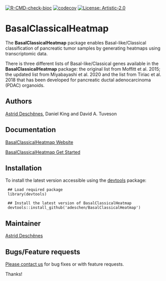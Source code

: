 <!-- badges: start -->
[![R-CMD-check-bioc](https://github.com/adeschen/BasalClassicalHeatmap/actions/workflows/check-bioc.yaml/badge.svg)](https://github.com/adeschen/BasalClassicalHeatmap/actions/workflows/check-bioc.yaml)
[![codecov](https://codecov.io/gh/adeschen/BasalClassicalHeatmap/branch/main/graph/badge.svg?token=XVKU8S1E2R)](https://codecov.io/gh/adeschen/BasalClassicalHeatmap)
[![License: Artistic-2.0](https://img.shields.io/badge/License-Artistic%202.0-0298c3.svg)](https://opensource.org/licenses/Artistic-2.0)
<!-- badges: end -->

# BasalClassicalHeatmap

The __BasalClassicalHeatmap__ package enables Basal-like/Classical 
classification of pancreatic tumor 
samples by generating heatmaps using transcriptomic data. 

There is three different lists of Basal-like/Classical genes 
available in the __BasalClassicalHeatmap__ package: the original list 
from Moffitt et al. 2015; the 
updated list from Miyabayashi et al. 2020 and the list from 
Tiriac et al. 2018 that has been developed for pancreatic ductal 
adenocarcinoma (PDAC) organoids.

## Authors ##

[Astrid Desch&ecirc;nes](http://ca.linkedin.com/in/astriddeschenes "Astrid Desch&ecirc;nes"),
Daniel King and
David A. Tuveson

## Documentation ##

[BasalClassicalHeatmap Website](https://adeschen.github.io/BasalClassicalHeatmap/)

[BasalClassicalHeatmap Get Started](https://adeschen.github.io/BasalClassicalHeatmap/articles/BasalClassicalHeatmap.html)

## Installation ##

To install the latest version accessible using the [devtools](https://cran.r-project.org/web/packages/devtools/index.html) 
package:

     ## Load required package
     library(devtools)

     ## Install the latest version of BasalClassicalHeatmap
     devtools::install_github('adeschen/BasalClassicalHeatmap')



## Maintainer

[Astrid Desch&ecirc;nes](https://github.com/adeschen/ "Astrid Desch&ecirc;nes")


## Bugs/Feature requests ##

[Please contact us](https://github.com/adeschen/BasalClassicalHeatmap/issues) for bug fixes or with feature requests. 

Thanks!

